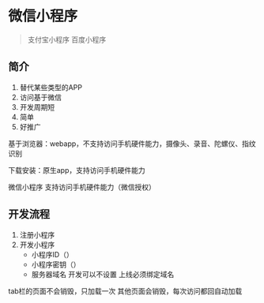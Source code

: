 # 微信小程序
> 支付宝小程序 百度小程序

## 简介
1. 替代某些类型的APP
2. 访问基于微信
3. 开发周期短
4. 简单 
5. 好推广

基于浏览器：webapp，不支持访问手机硬件能力，摄像头、录音、陀螺仪、指纹识别

下载安装：原生app，支持访问手机硬件能力

微信小程序 支持访问手机硬件能力（微信授权）

## 开发流程

1. 注册小程序
2. 开发小程序
    * 小程序ID（）
    * 小程序密钥（）
    * 服务器域名 开发可以不设置 上线必须绑定域名


tab栏的页面不会销毁，只加载一次
其他页面会销毁，每次访问都回自动加载